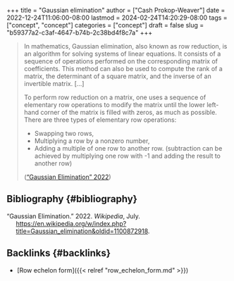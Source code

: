 +++
title = "Gaussian elimination"
author = ["Cash Prokop-Weaver"]
date = 2022-12-24T11:06:00-08:00
lastmod = 2024-02-24T14:20:29-08:00
tags = ["concept", "concept"]
categories = ["concept"]
draft = false
slug = "b59377a2-c3af-4647-b74b-2c38bd4f8c7a"
+++

> In mathematics, Gaussian elimination, also known as row reduction, is an algorithm for solving systems of linear equations. It consists of a sequence of operations performed on the corresponding matrix of coefficients. This method can also be used to compute the rank of a matrix, the determinant of a square matrix, and the inverse of an invertible matrix. [...]
>
> To perform row reduction on a matrix, one uses a sequence of elementary row operations to modify the matrix until the lower left-hand corner of the matrix is filled with zeros, as much as possible. There are three types of elementary row operations:
>
> -   Swapping two rows,
> -   Multiplying a row by a nonzero number,
> -   Adding a multiple of one row to another row. (subtraction can be achieved by multiplying one row with -1 and adding the result to another row)
>
> (<a href="#citeproc_bib_item_1">“Gaussian Elimination” 2022</a>)


## Bibliography {#bibliography}

<style>.csl-entry{text-indent: -1.5em; margin-left: 1.5em;}</style><div class="csl-bib-body">
  <div class="csl-entry"><a id="citeproc_bib_item_1"></a>“Gaussian Elimination.” 2022. <i>Wikipedia</i>, July. <a href="https://en.wikipedia.org/w/index.php?title=Gaussian_elimination&oldid=1100872918">https://en.wikipedia.org/w/index.php?title=Gaussian_elimination&#38;oldid=1100872918</a>.</div>
</div>


## Backlinks {#backlinks}

-   [Row echelon form]({{< relref "row_echelon_form.md" >}})
